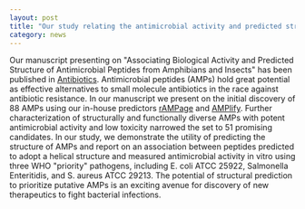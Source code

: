 ```yaml
---  
layout: post  
title: "Our study relating the antimicrobial activity and predicted structure of AMPs is published"  
category: news  
---  
```


Our manuscript presenting on "Associating Biological Activity and Predicted Structure of Antimicrobial Peptides from Amphibians and Insects" has been published in [Antibiotics](https://www.mdpi.com/2079-6382/11/12/1710). Antimicrobial peptides (AMPs) hold great potential as effective alternatives to small molecule antibiotics in the race against antibiotic resistance. In our manuscript we present on the initial discovery of 88 AMPs using our in-house predictors [rAMPage](https://github.com/bcgsc/rAMPage) and [AMPlify](https://github.com/bcgsc/AMPlify). Further characterization of structurally and functionally diverse AMPs with potent antimicrobial activity and low toxicity narrowed the set to 51 promising candidates. In our study, we demonstrate the utility of predicting the structure of AMPs and report on an association between peptides predicted to adopt a helical structure and measured antimicrobial activity in vitro using three WHO "priority" pathogens, including E. coli ATCC 25922, Salmonella Enteritidis, and S. aureus ATCC 29213. The potential of structural prediction to prioritize putative AMPs is an exciting avenue for discovery of new therapeutics to fight bacterial infections.
